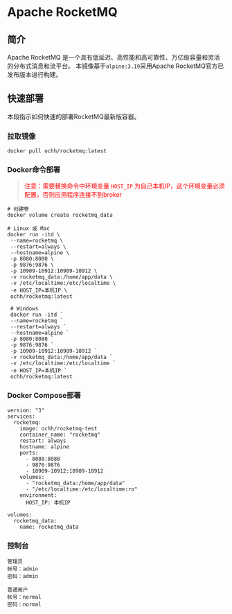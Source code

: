 # Apache RocketMQ

## 简介

Apache RocketMQ 是一个具有低延迟、高性能和高可靠性、万亿级容量和灵活的分布式消息和流平台。
本镜像基于`alpine:3.19`采用Apache RocketMQ官方已发布版本进行构建。

## 快速部署

本段指示如何快速的部署RocketMQ最新版容器。

### 拉取镜像

```shell
docker pull ochh/rocketmq:latest
```

### Docker命令部署

> <span style="color: red;">注意：需要替换命令中环境变量 `HOST_IP` 为自己本机IP，这个环境变量必须配置，否则应用程序连接不到broker</span>

```shell
# 创建卷
docker volume create rocketmq_data

# Linux 或 Mac
docker run -itd \
 --name=rocketmq \
 --restart=always \
 --hostname=alpine \
 -p 8080:8080 \
 -p 9876:9876 \
 -p 10909-10912:10909-10912 \
 -v rocketmq_data:/home/app/data \
 -v /etc/localtime:/etc/localtime \
 -e HOST_IP=本机IP \
 ochh/rocketmq:latest
 
 # Windows
 docker run -itd `
 --name=rocketmq `
 --restart=always `
 --hostname=alpine `
 -p 8080:8080 `
 -p 9876:9876 `
 -p 10909-10912:10909-10912 `
 -v rocketmq_data:/home/app/data `
 -v /etc/localtime:/etc/localtime `
 -e HOST_IP=本机IP `
 ochh/rocketmq:latest
```

### Docker Compose部署

```shell
version: "3"
services:
  rocketmq:
    image: ochh/rocketmq-test
    container_name: "rocketmq"
    restart: always
    hostname: alpine
    ports:
      - 8080:8080
      - 9876:9876
      - 10909-10912:10909-10912
    volumes:
      - "rocketmq_data:/home/app/data"
      - "/etc/localtime:/etc/localtime:ro"
    environment:
      HOST_IP: 本机IP

volumes:
  rocketmq_data:
    name: rocketmq_data
```

### 控制台

```text
管理员
帐号：admin
密码：admin

普通用户
帐号：normal
密码：normal
```